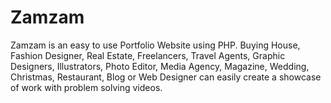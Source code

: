 # Zamzam
Zamzam is an easy to use Portfolio Website using PHP. Buying House, Fashion Designer, Real Estate, Freelancers, Travel Agents, Graphic Designers, Illustrators, Photo Editor, Media Agency, Magazine, Wedding, Christmas, Restaurant, Blog or Web Designer can easily create a showcase of work with problem solving videos.
